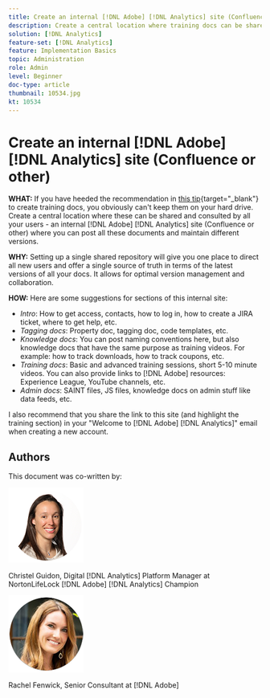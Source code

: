 ```yaml
---
title: Create an internal [!DNL Adobe] [!DNL Analytics] site (Confluence or other)
description: Create a central location where training docs can be shared and consulted by all your users.
solution: [!DNL Analytics]
feature-set: [!DNL Analytics]
feature: Implementation Basics
topic: Administration
role: Admin
level: Beginner
doc-type: article
thumbnail: 10534.jpg
kt: 10534
---
```

# Create an internal [!DNL Adobe] [!DNL Analytics] site (Confluence or other)

**WHAT:** If you have heeded the recommendation in [this tip](create-basic-videos-and-training.md){target="_blank"} to create training docs, you obviously can't keep them on your hard drive. Create a central location where these can be shared and consulted by all your users - an internal [!DNL Adobe] [!DNL Analytics] site (Confluence or other) where you can post all these documents and maintain different versions.

**WHY:** Setting up a single shared repository will give you one place to direct all new users and offer a single source of truth in terms of the latest versions of all your docs. It allows for optimal version management and collaboration.

**HOW:** Here are some suggestions for sections of this internal site:

* _Intro_: How to get access, contacts, how to log in, how to create a JIRA ticket, where to get help, etc.
* _Tagging docs_: Property doc, tagging doc, code templates, etc.
* _Knowledge docs_: You can post naming conventions here, but also knowledge docs that have the same purpose as training videos. For example: how to track downloads, how to track coupons, etc.
* _Training docs_: Basic and advanced training sessions, short 5-10 minute videos. You can also provide links to [!DNL Adobe] resources: Experience League, YouTube channels, etc.
* _Admin docs_: SAINT files, JS files, knowledge docs on admin stuff like data feeds, etc.

I also recommend that you share the link to this site (and highlight the training section) in your "Welcome to [!DNL Adobe] [!DNL Analytics]" email when creating a new account. 


## Authors

This document was co-written by:

![Christel Guidon](assets/Christel-Headshot-150.png)

Christel Guidon, Digital [!DNL Analytics] Platform Manager at NortonLifeLock
[!DNL Adobe] [!DNL Analytics] Champion

![Rachel Fenwick](assets/Rachel-Fenwick-150.png)

Rachel Fenwick, Senior Consultant at [!DNL Adobe]
